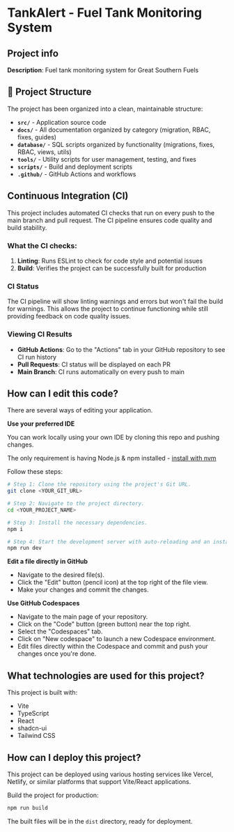 # TankAlert - Fuel Tank Monitoring System

## Project info

**Description**: Fuel tank monitoring system for Great Southern Fuels

## 📁 Project Structure

The project has been organized into a clean, maintainable structure:

- **`src/`** - Application source code
- **`docs/`** - All documentation organized by category (migration, RBAC, fixes, guides)
- **`database/`** - SQL scripts organized by functionality (migrations, fixes, RBAC, views, utils)
- **`tools/`** - Utility scripts for user management, testing, and fixes
- **`scripts/`** - Build and deployment scripts
- **`.github/`** - GitHub Actions and workflows

## Continuous Integration (CI)

This project includes automated CI checks that run on every push to the main branch and pull request. The CI pipeline ensures code quality and build stability.

### What the CI checks:

1. **Linting**: Runs ESLint to check for code style and potential issues
2. **Build**: Verifies the project can be successfully built for production

### CI Status

The CI pipeline will show linting warnings and errors but won't fail the build for warnings. This allows the project to continue functioning while still providing feedback on code quality issues.

### Viewing CI Results

- **GitHub Actions**: Go to the "Actions" tab in your GitHub repository to see CI run history
- **Pull Requests**: CI status will be displayed on each PR
- **Main Branch**: CI runs automatically on every push to main

## How can I edit this code?

There are several ways of editing your application.

**Use your preferred IDE**

You can work locally using your own IDE by cloning this repo and pushing changes.

The only requirement is having Node.js & npm installed - [install with nvm](https://github.com/nvm-sh/nvm#installing-and-updating)

Follow these steps:

```sh
# Step 1: Clone the repository using the project's Git URL.
git clone <YOUR_GIT_URL>

# Step 2: Navigate to the project directory.
cd <YOUR_PROJECT_NAME>

# Step 3: Install the necessary dependencies.
npm i

# Step 4: Start the development server with auto-reloading and an instant preview.
npm run dev
```

**Edit a file directly in GitHub**

- Navigate to the desired file(s).
- Click the "Edit" button (pencil icon) at the top right of the file view.
- Make your changes and commit the changes.

**Use GitHub Codespaces**

- Navigate to the main page of your repository.
- Click on the "Code" button (green button) near the top right.
- Select the "Codespaces" tab.
- Click on "New codespace" to launch a new Codespace environment.
- Edit files directly within the Codespace and commit and push your changes once you're done.

## What technologies are used for this project?

This project is built with:

- Vite
- TypeScript
- React
- shadcn-ui
- Tailwind CSS

## How can I deploy this project?

This project can be deployed using various hosting services like Vercel, Netlify, or similar platforms that support Vite/React applications.

Build the project for production:
```sh
npm run build
```

The built files will be in the `dist` directory, ready for deployment.
